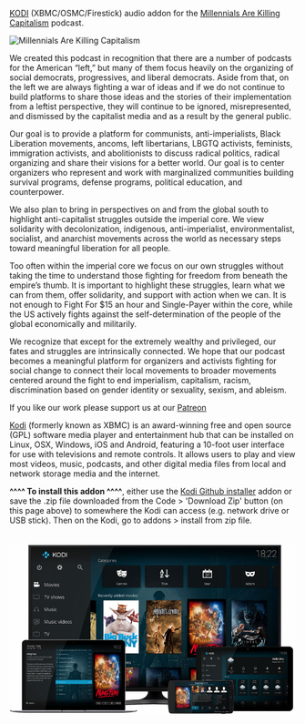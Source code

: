 <a href="https://kodi.tv">KODI<a> (XBMC/OSMC/Firestick) audio addon for the <a href="https://millennialsarekillingcapitalism.libsyn.com/">Millennials Are Killing Capitalism</a> podcast.<br>

<img src="https://ssl-static.libsyn.com/p/assets/f/6/a/2/f6a2f4e18e7981a8/Screen_Shot_2017-10-04_at_8.jpg" width="300" height="300" alt="Millennials Are Killing Capitalism"><br>

We created this podcast in recognition that there are a number of podcasts for the American “left,” but many of them focus heavily on the organizing of social democrats, progressives, and liberal democrats. Aside from that, on the left we are always fighting a war of ideas and if we do not continue to build platforms to share those ideas and the stories of their implementation from a leftist perspective, they will continue to be ignored, misrepresented, and dismissed by the capitalist media and as a result by the general public.<br>

Our goal is to provide a platform for communists, anti-imperialists, Black Liberation movements, ancoms, left libertarians, LBGTQ activists, feminists, immigration activists, and abolitionists to discuss radical politics, radical organizing and share their visions for a better world. Our goal is to center organizers who represent and work with marginalized communities building survival programs, defense programs, political education, and counterpower.<br>

We also plan to bring in perspectives on and from the global south to highlight anti-capitalist struggles outside the imperial core. We view solidarity with decolonization, indigenous, anti-imperialist, environmentalist, socialist, and anarchist movements across the world as necessary steps toward meaningful liberation for all people.<br>

Too often within the imperial core we focus on our own struggles without taking the time to understand those fighting for freedom from beneath the empire’s thumb. It is important to highlight these struggles, learn what we can from them, offer solidarity, and support with action when we can. It is not enough to Fight For $15 an hour and Single-Payer within the core, while the US actively fights against the self-determination of the people of the global economically and militarily.<br>

We recognize that except for the extremely wealthy and privileged, our fates and struggles are intrinsically connected. We hope that our podcast becomes a meaningful platform for organizers and activists fighting for social change to connect their local movements to broader movements centered around the fight to end imperialism, capitalism, racism, discrimination based on gender identity or sexuality, sexism, and ableism.<br>

If you like our work please support us at our <a href="https://www.patreon.com/millennialsarekillingcapitalism">Patreon</a><br>

<a href="https://www.kodi.tv">Kodi</a> (formerly known as XBMC) is an award-winning free and open source (GPL) software media player and entertainment hub that can be installed on Linux, OSX, Windows, iOS and Android, featuring a 10-foot user interface for use with televisions and remote controls. It allows users to play and view most videos, music, podcasts, and other digital media files from local and network storage media and the internet.<br>

<b>^^^^ To install this addon ^^^^</b>, either use the <a href="https://www.tvaddons.co/github-browser-kodi/">Kodi Github installer</a> addon or save the .zip file downloaded from the Code > 'Download Zip' button (on this page above) to somewhere the Kodi can access (e.g. network drive or USB stick). Then on the Kodi, go to addons > install from zip file.<br>

<br><a href="https://www.kodi.tv"><img src="https://github.com/leopheard/Audio-Podcasts/blob/master/resources/media/about--devices.jpg?raw=true">
